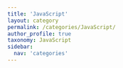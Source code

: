 ```yaml
---
title: 'JavaScript'
layout: category
permalink: /categories/JavaScript/
author_profile: true
taxonomy: JavaScript
sidebar:
  nav: 'categories'
---
```

